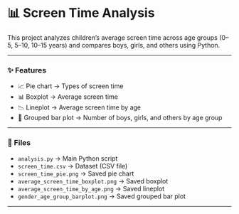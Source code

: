 # 📊 Screen Time Analysis

This project analyzes children’s average screen time across age groups (0–5, 5–10, 10–15 years) and compares boys, girls, and others using Python.

---

### ✨ Features

- 📈 Pie chart → Types of screen time  
- 📊 Boxplot → Average screen time  
- 📉 Lineplot → Average screen time by age  
- 🧩 Grouped bar plot → Number of boys, girls, and others by age group

---

### 📂 Files

- `analysis.py` → Main Python script  
- `screen_time.csv` → Dataset (CSV file)  
- `screen_time_pie.png` → Saved pie chart  
- `average_screen_time_boxplot.png` → Saved boxplot  
- `average_screen_time_by_age.png` → Saved lineplot  
- `gender_age_group_barplot.png` → Saved grouped bar plot

---


